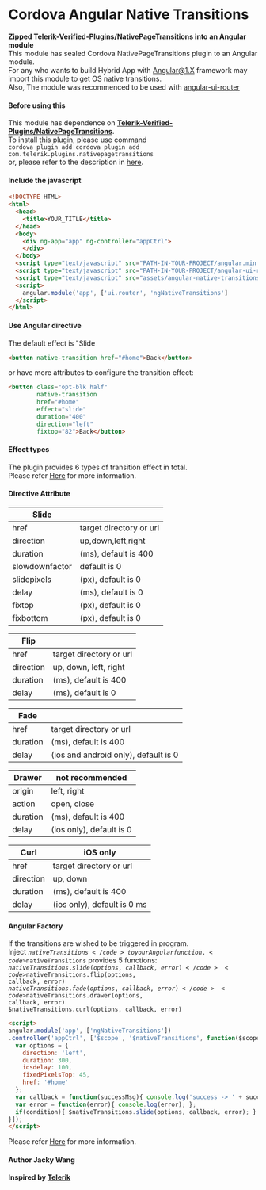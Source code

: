 # Cordova Angular Native Transitions  
**Zipped Telerik-Verified-Plugins/NativePageTransitions into an Angular module**  
This module has sealed Cordova NativePageTransitions plugin to an Angular module.  
For any who wants to build Hybrid App with Angular@1.X framework may import this module to get OS native transitions.  
Also, The module was recommenced to be used with [angular-ui-router][]

#### Before using this  
This module has dependence on [**Telerik-Verified-Plugins/NativePageTransitions**][].  
To install this plugin, please use command  
<code>cordova plugin add cordova plugin add com.telerik.plugins.nativepagetransitions</code>  
or, please refer to the description in [here][].

#### Include the javascript
```html
<!DOCTYPE HTML>
<html>
  <head>
    <title>YOUR_TITLE</title>
  </head>
  <body>
    <div ng-app="app" ng-controller="appCtrl">
    </div>
  </body>
  <script type="text/javascript" src="PATH-IN-YOUR-PROJECT/angular.min.js"></script>
  <script type="text/javascript" src="PATH-IN-YOUR-PROJECT/angular-ui-router.min.js"></script>
  <script type="text/javascript" src="assets/angular-native-transitions.min.js"></script>
  <script>
    angular.module('app', ['ui.router', 'ngNativeTransitions']
  </script>
</html>
```

#### Use Angular directive
The default effect is "Slide  
```html
<button native-transition href="#home">Back</button>
```  
or have more attributes to configure the transition effect:  
```html
<button class="opt-blk half"
        native-transition
        href="#home"
        effect="slide"
        duration="400"
        direction="left"
        fixtop="82">Back</button>
```

#### Effect types
The plugin provides 6 types of transition effect in total.  
Please refer [Here](http://plugins.telerik.com/cordova/plugin/native-page-transitions) for more information.  

#### Directive Attribute
| Slide  |  |
|-------------|-------------|
|href|target directory or url|
|direction    |up,down,left,right|
|duration|(ms), default is 400|
|slowdownfactor|default is 0|
|slidepixels|(px), default is 0|
|delay|(ms), default is 0|
|fixtop|(px), default is 0|
|fixbottom|(px), default is 0|  

|Flip| |
|-------------|------------|
|href|target directory or url|
|direction|up, down, left, right|
|duration|(ms), default is 400|
|delay|(ms), default is 0|  

|Fade|   |
|--------------|------------|
|href|target directory or url|
|duration|(ms), default is 400|
|delay|(ios and android only), default is 0|  

|Drawer|not recommended  |
|--------------|------------|
|origin|left, right|
|action|open, close|
|duration|(ms), default is 400|
|delay|(ios only), default is 0|  

|Curl|iOS only|
|--------------|-------------|
|href|target directory or url|
|direction|up, down|
|duration|(ms), default is 400|
|delay|(ios only), default is 0 ms|  

#### Angular Factory
If the transitions are wished to be triggered in program.  
Inject <code>$nativeTransitions</code> to your Angular function.  
<code>$nativeTransitions</code> provides 5 functions:  
<code>$nativeTransitions.slide(options, callback, error)</code>  
<code>$nativeTransitions.flip(options, callback, error)</code>  
<code>$nativeTransitions.fade(options, callback, error)</code>  
<code>$nativeTransitions.drawer(options, callback, error)</code>  
<code>$nativeTransitions.curl(options, callback, error)</code>  
```html
<script>
angular.module('app', ['ngNativeTransitions'])
.controller('appCtrl', ['$scope', '$nativeTransitions', function($scope, $nativeTransitions){
  var options = {
    direction: 'left',
    duration: 300,
    iosdelay: 100,
    fixedPixelsTop: 45,
    href: '#home'
  };
  var callback = function(successMsg){ console.log('success -> ' + successMsg) };
  var error = function(error){ console.log(error); };
  if(condition){ $nativeTransitions.slide(options, callback, error); }
}]);
</script>
```  
Please refer [Here](http://plugins.telerik.com/cordova/plugin/native-page-transitions) for more information.  

#### Author Jacky Wang  
**Inspired by [Telerik](www.telerik.com)**  


[**Telerik-Verified-Plugins/NativePageTransitions**]:https://github.com/Telerik-Verified-Plugins/NativePageTransitions
[here]:https://github.com/Telerik-Verified-Plugins/NativePageTransitions
[angular-ui-router]:https://github.com/angular-ui/ui-router
